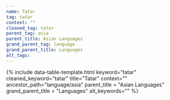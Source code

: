 ```yaml
---
name: Tatar
tag: tatar
context: ""
cleaned_tag: tatar
parent_tag: asia
parent_title: Asian Languages
grand_parent_tag: language
grand_parent_title: Languages
alt_tags: 
---
```


{% include data-table-template.html 
  keyword="tatar" 
  cleaned_keyword="tatar" 
  title="Tatar"
  context=""
  ancestor_path="language/asia" 
  parent_title = "Asian Languages"
  grand_parent_title = "Languages"
  alt_keywords=""
%}


